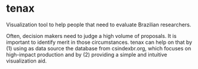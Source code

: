 # tenax
Visualization tool to help people that need to evaluate Brazilian researchers. 

Often, decision makers need to judge a high volume of proposals. It is important to identify merit in those circumstances. tenax can help on that by (1) using as data source the database from csindexbr.org, which focuses on high-impact production and by (2) providing a simple and intuitive visualization aid.
